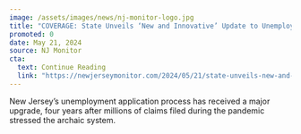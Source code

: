 ```yaml
---
image: /assets/images/news/nj-monitor-logo.jpg
title: "COVERAGE: State Unveils ‘New and Innovative’ Update to Unemployment System"
promoted: 0
date: May 21, 2024 
source: NJ Monitor
cta:
  text: Continue Reading
  link: "https://newjerseymonitor.com/2024/05/21/state-unveils-new-and-innovative-update-to-unemployment-system/"
---
```


New Jersey’s unemployment application process has received a major upgrade, four years after millions of claims filed during the pandemic stressed the archaic system.
